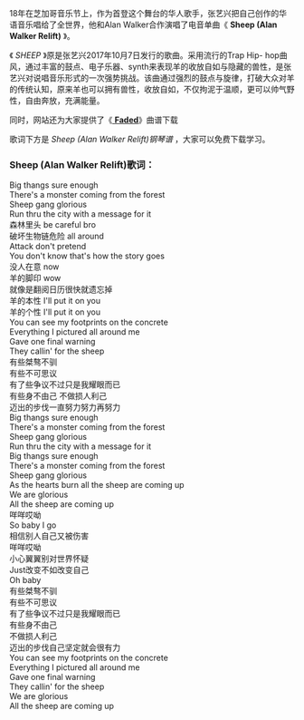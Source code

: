 

18年在芝加哥音乐节上，作为首登这个舞台的华人歌手，张艺兴把自己创作的华语音乐唱给了全世界，他和Alan Walker合作演唱了电音单曲《 **Sheep
(Alan Walker Relift)** 》。

《 _SHEEP_ 》原是张艺兴2017年10月7日发行的歌曲。采用流行的Trap Hip-
hop曲风，通过丰富的鼓点、电子乐器、synth来表现羊的收放自如与隐藏的兽性，是张艺兴对说唱音乐形式的一次强势挑战。该曲通过强烈的鼓点与旋律，打破大众对羊的传统认知，原来羊也可以拥有兽性，收放自如，不仅拘泥于温顺，更可以帅气野性，自由奔放，充满能量。

同时，网站还为大家提供了《[ **Faded**](Music-6950-Faded-Alan-Walker.html "Faded")》曲谱下载

歌词下方是 _Sheep (Alan Walker Relift)钢琴谱_ ，大家可以免费下载学习。

### Sheep (Alan Walker Relift)歌词：

Big thangs sure enough  
There's a monster coming from the forest  
Sheep gang glorious  
Run thru the city with a message for it  
森林里头 be careful bro  
破坏生物链危险 all around  
Attack don't pretend  
You don't know that's how the story goes  
没人在意 now  
羊的脚印 wow  
就像是翻阅日历很快就遗忘掉  
羊的本性 I'll put it on you  
羊的个性 I'll put it on you  
You can see my footprints on the concrete  
Everything I pictured all around me  
Gave one final warning  
They callin' for the sheep  
有些桀骜不驯  
有些不可思议  
有了些争议不过只是我耀眼而已  
有些身不由己 不做损人利己  
迈出的步伐一直努力努力再努力  
Big thangs sure enough  
There's a monster coming from the forest  
Sheep gang glorious  
Run thru the city with a message for it  
Big thangs sure enough  
There's a monster coming from the forest  
Sheep gang glorious  
As the hearts burn all the sheep are coming up  
We are glorious  
All the sheep are coming up  
咩咩哎呦  
So baby I go  
相信别人自己又被伤害  
咩咩哎呦  
小心翼翼别对世界怀疑  
Just改变不如改变自己  
Oh baby  
有些桀骜不驯  
有些不可思议  
有了些争议不过只是我耀眼而已  
有些身不由己  
不做损人利己  
迈出的步伐自己坚定就会很有力  
You can see my footprints on the concrete  
Everything I pictured all around me  
Gave one final warning  
They callin' for the sheep  
We are glorious  
All the sheep are coming up


